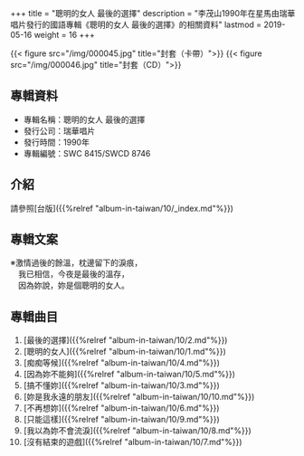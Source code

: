 +++
title = "聰明的女人 最後的選擇"
description = "李茂山1990年在星馬由瑞華唱片發行的國語專輯《聰明的女人 最後的選擇》的相關資料"
lastmod = 2019-05-16
weight = 16
+++

{{< figure src="/img/000045.jpg"  title="封套（卡帶）">}}
{{< figure src="/img/000046.jpg" title="封套（CD）">}}

## 專輯資料

* 專輯名稱：聰明的女人 最後的選擇
* 發行公司：瑞華唱片
* 發行時間：1990年
* 專輯編號：SWC 8415/SWCD 8746

## 介紹

請參照[台版]({{%relref "album-in-taiwan/10/_index.md"%}}) 


## 專輯文案

※激情過後的餘溫，枕邊留下的淚痕，  
　我已相信，今夜是最後的溫存，  
　因為妳說，妳是個聰明的女人。


## 專輯曲目

1. [最後的選擇]({{%relref "album-in-taiwan/10/2.md"%}}) 
2. [聰明的女人]({{%relref "album-in-taiwan/10/1.md"%}}) 
3. [痴痴等候]({{%relref "album-in-taiwan/10/4.md"%}}) 
4. [因為妳不能夠]({{%relref "album-in-taiwan/10/5.md"%}}) 
5. [搞不懂妳]({{%relref "album-in-taiwan/10/3.md"%}}) 
6. [妳是我永遠的朋友]({{%relref "album-in-taiwan/10/10.md"%}}) 
7. [不再想妳]({{%relref "album-in-taiwan/10/6.md"%}}) 
8. [只能這樣]({{%relref "album-in-taiwan/10/9.md"%}}) 
9. [我以為妳不會流淚]({{%relref "album-in-taiwan/10/8.md"%}}) 
10. [沒有結束的遊戲]({{%relref "album-in-taiwan/10/7.md"%}}) 
<br/>
<br/>
